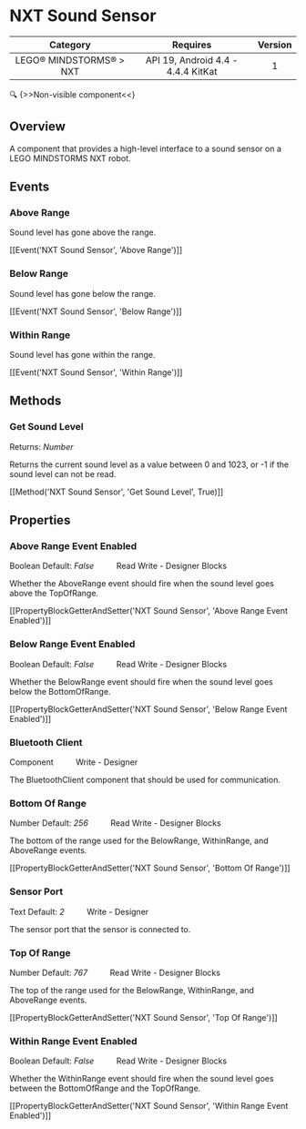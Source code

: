 # NXT Sound Sensor

| Category | Requires | Version |
|:--------:|:-------:|:--------:|
|LEGO® MINDSTORMS® > NXT|API 19, Android 4.4 - 4.4.4 KitKat|1|

:mag: {>>Non-visible component<<}

## Overview

A component that provides a high-level interface to a sound sensor on a LEGO MINDSTORMS NXT robot.

## Events

### Above Range

Sound level has gone above the range.

[[Event('NXT Sound Sensor', 'Above Range')]]

### Below Range

Sound level has gone below the range.

[[Event('NXT Sound Sensor', 'Below Range')]]

### Within Range

Sound level has gone within the range.

[[Event('NXT Sound Sensor', 'Within Range')]]

## Methods

### Get Sound Level

<span class="chip chip-number">Returns: <i>Number</i></span> 

Returns the current sound level as a value between 0 and 1023, or -1 if the sound level can not be read.

[[Method('NXT Sound Sensor', 'Get Sound Level', True)]]

## Properties

### Above Range Event Enabled

<span class="chip chip-boolean">Boolean</span> <span class="chip chip-boolean">Default: <i>False</i></span>&nbsp;&nbsp;&nbsp;&nbsp;&nbsp;&nbsp;&nbsp;&nbsp;&nbsp;&nbsp;<span class="chip chip-rw">Read</span> <span class="chip chip-rw">Write</span> - <span class="chip chip-bd">Designer</span> <span class="chip chip-bd">Blocks</span> 

Whether the AboveRange event should fire when the sound level goes above the TopOfRange.

[[PropertyBlockGetterAndSetter('NXT Sound Sensor', 'Above Range Event Enabled')]]

### Below Range Event Enabled

<span class="chip chip-boolean">Boolean</span> <span class="chip chip-boolean">Default: <i>False</i></span>&nbsp;&nbsp;&nbsp;&nbsp;&nbsp;&nbsp;&nbsp;&nbsp;&nbsp;&nbsp;<span class="chip chip-rw">Read</span> <span class="chip chip-rw">Write</span> - <span class="chip chip-bd">Designer</span> <span class="chip chip-bd">Blocks</span> 

Whether the BelowRange event should fire when the sound level goes below the BottomOfRange.

[[PropertyBlockGetterAndSetter('NXT Sound Sensor', 'Below Range Event Enabled')]]

### Bluetooth Client

<span class="chip chip-component">Component</span>&nbsp;&nbsp;&nbsp;&nbsp;&nbsp;&nbsp;&nbsp;&nbsp;&nbsp;&nbsp;<span class="chip chip-rw">Write</span> - <span class="chip chip-bd">Designer</span> 

The BluetoothClient component that should be used for communication.

### Bottom Of Range

<span class="chip chip-number">Number</span> <span class="chip chip-number">Default: <i>256</i></span>&nbsp;&nbsp;&nbsp;&nbsp;&nbsp;&nbsp;&nbsp;&nbsp;&nbsp;&nbsp;<span class="chip chip-rw">Read</span> <span class="chip chip-rw">Write</span> - <span class="chip chip-bd">Designer</span> <span class="chip chip-bd">Blocks</span> 

The bottom of the range used for the BelowRange, WithinRange, and AboveRange events.

[[PropertyBlockGetterAndSetter('NXT Sound Sensor', 'Bottom Of Range')]]

### Sensor Port

<span class="chip chip-text">Text</span> <span class="chip chip-text">Default: <i>2</i></span>&nbsp;&nbsp;&nbsp;&nbsp;&nbsp;&nbsp;&nbsp;&nbsp;&nbsp;&nbsp;<span class="chip chip-rw">Write</span> - <span class="chip chip-bd">Designer</span> 

The sensor port that the sensor is connected to.

### Top Of Range

<span class="chip chip-number">Number</span> <span class="chip chip-number">Default: <i>767</i></span>&nbsp;&nbsp;&nbsp;&nbsp;&nbsp;&nbsp;&nbsp;&nbsp;&nbsp;&nbsp;<span class="chip chip-rw">Read</span> <span class="chip chip-rw">Write</span> - <span class="chip chip-bd">Designer</span> <span class="chip chip-bd">Blocks</span> 

The top of the range used for the BelowRange, WithinRange, and AboveRange events.

[[PropertyBlockGetterAndSetter('NXT Sound Sensor', 'Top Of Range')]]

### Within Range Event Enabled

<span class="chip chip-boolean">Boolean</span> <span class="chip chip-boolean">Default: <i>False</i></span>&nbsp;&nbsp;&nbsp;&nbsp;&nbsp;&nbsp;&nbsp;&nbsp;&nbsp;&nbsp;<span class="chip chip-rw">Read</span> <span class="chip chip-rw">Write</span> - <span class="chip chip-bd">Designer</span> <span class="chip chip-bd">Blocks</span> 

Whether the WithinRange event should fire when the sound level goes between the BottomOfRange and the TopOfRange.

[[PropertyBlockGetterAndSetter('NXT Sound Sensor', 'Within Range Event Enabled')]]